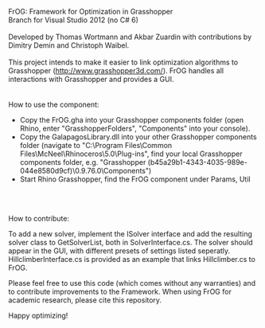FrOG: Framework for Optimization in Grasshopper
<br>Branch for Visual Studio 2012 (no C# 6)
<br><br>Developed by Thomas Wortmann and Akbar Zuardin with contributions by Dimitry Demin and Christoph Waibel.
<br><br>
This project intends to make it easier to link optimization algorithms to Grasshopper (http://www.grasshopper3d.com/).
FrOG handles all interactions with Grasshopper and provides a GUI. 
<br><br><br>
How to use the component: 
<br>
- Copy the FrOG.gha into your Grasshopper components folder (open Rhino, enter "GrasshopperFolders", "Components" into your console).
- Copy the GalapagosLibrary.dll into your other Grasshopper components folder (navigate to "C:\Program Files\Common Files\McNeel\Rhinoceros\5.0\Plug-ins\", find your local Grasshopper components folder, e.g. "Grasshopper (b45a29b1-4343-4035-989e-044e8580d9cf)\0.9.76.0\Components") 
- Start Rhino Grasshopper, find the FrOG component under Params, Util 

<br><br>


How to contribute:


To add a new solver, implement the ISolver interface and add the resulting solver class to GetSolverList, both in SolverInterface.cs.
The solver should appear in the GUI, with different presets of settings listed seperatly.
HillclimberInterface.cs is provided as an example that links Hillclimber.cs to FrOG.

Please feel free to use this code (which comes without any warranties) and to contribute improvements to the Framework.
When using FrOG for academic research, please cite this repository.

Happy optimizing!
